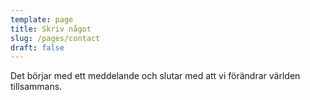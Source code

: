 ```yaml
---
template: page
title: Skriv något
slug: /pages/contact
draft: false
---
```

Det börjar med ett meddelande och slutar med att vi förändrar världen tillsammans.
